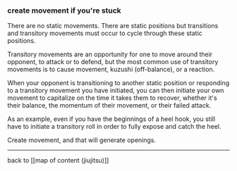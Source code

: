 ### create movement if you're stuck

There are no static movements. There are static positions but transitions and transitory movements must occur to cycle through these static positions.

Transitory movements are an opportunity for one to move around their opponent, to attack or to defend, but the most common use of transitory movements is to cause movement, kuzushi (off-balance), or a reaction. 

When your opponent is transitioning to another static position or responding to a transitory movement you have initiated, you can then initiate your own movement to capitalize on the time it takes them to recover, whether it's their balance, the momentum of their movement, or their failed attack.

As an example, even if you have the beginnings of a heel hook, you still have to initiate a transitory roll in order to fully expose and catch the heel. 

Create movement, and that will generate openings.

---

back to [[map of content (jiujitsu)]]